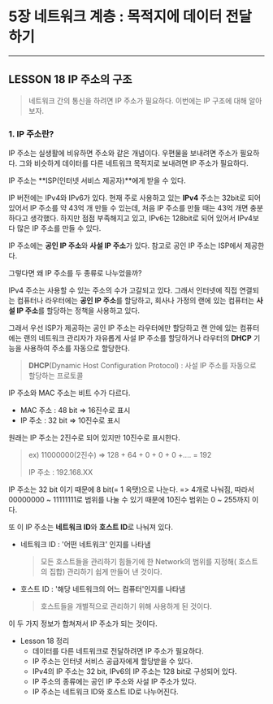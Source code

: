 # 5장 네트워크 계층 : 목적지에 데이터 전달하기

---

## LESSON 18 IP 주소의 구조

> 네트워크 간의 통신을 하려면 IP 주소가 필요하다. 이번에는 IP 구조에 대해 알아보자.



### 1. IP 주소란?

IP 주소는 실생활에 비유하면 주소와 같은 개념이다. 우편물을 보내려면 주소가 필요하다. 그와 비슷하게 데이터를 다른 네트워크 목적지로 보내려면 IP 주소가 필요하다.

IP 주소는 **ISP(인터넷 서비스 제공자)**에게 받을 수 있다.

IP 버전에는 IPv4와 IPv6가 있다. 현재 주로 사용하고 있는 **IPv4** 주소는 32bit로 되어 있어서 IP 주소를 약 43억 개 만들 수 있는데, 처음 IP 주소를 만들 때는 43억 개면 충분하다고 생각했다. 하지만 점점 부족해지고 있고, IPv6는 128bit로 되어 있어서 IPv4보다 많은 IP 주소를 만들 수 있다.

IP 주소에는 **공인 IP 주소**와 **사설 IP 주소**가 있다. 참고로 공인 IP 주소는 ISP에서 제공한다.

그렇다면 왜 IP 주소를 두 종류로 나누었을까?

IPv4 주소는 사용할 수 있는 주소의 수가 고갈되고 있다. 그래서 인터넷에 직접 연결되는 컴퓨터나 라우터에는 **공인 IP 주소**를 할당하고, 회사나 가정의 랜에 있는 컴퓨터는 **사설 IP 주소**를 할당하는 정책을 사용하고 있다.

그래서 우선 ISP가 제공하는 공인 IP 주소는 라우터에만 할당하고 랜 안에 있는 컴퓨터에는 랜의 네트워크 관리자가 자유롭게 사설 IP 주소를 할당하거나 라우터의 **DHCP** 기능을 사용하여 주소를 자동으로 할당한다.

>  **DHCP**(Dynamic Host Configuration Protocol) :  사설 IP 주소를 자동으로 할당하는 프로토콜

IP 주소와 MAC 주소는 비트 수가 다르다.

* MAC 주소 : 48 bit    => 16진수로 표시
* IP 주소 : 32 bit   => 10진수로 표시

원래는 IP 주소는 2진수로 되어 있지만 10진수로 표시한다.

> ex) 11000000(2진수)  => 128 + 64 + 0 + 0 + 0 +.... = 192
>
> IP 주소 : 192.168.XX

IP 주소는 32 bit 이기 때문에 8 bit(= 1 옥탯)으로 나눈다.  => 4개로 나눠짐, 따라서 00000000 ~ 11111111로 범위를 나눌 수 있기 때문에 10진수 범위는 0 ~ 255까지 이다.

또 이 IP 주소는 **네트워크 ID**와 **호스트 ID**로 나눠져 있다.

* 네트워크 ID : '어떤 네트워크' 인지를 나타냄

  > 모든 호스트들을 관리하기 힘들기에 한 Network의 범위를 지정해( 호스트의 집합) 관리하기 쉽게 만들어 낸 것이다.

  

* 호스트 ID : '해당 네트워크의 어느 컴퓨터'인지를 나타냄

  > 호스트들을 개별적으로 관리하기 위해 사용하게 된 것이다.

이 두 가지 정보가 합쳐져서 IP 주소가 되는 것이다.



* Lesson 18 정리
  * 데이터를 다른 네트워크로 전달하려면 IP 주소가 필요하다.
  * IP 주소는 인터넷 서비스 공급자에게 할당받을 수 있다.
  * IPv4의 IP 주소는 32 bit,  IPv6의 IP 주소는 128 bit로 구성되어 있다.
  * IP 주소의 종류에는 공인 IP 주소와 사설 IP 주소가 있다.
  * IP 주소는 네트워크 ID와 호스트 ID로 나누어진다.